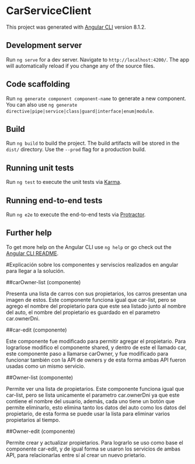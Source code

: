 # CarServiceClient

This project was generated with [Angular CLI](https://github.com/angular/angular-cli) version 8.1.2.

## Development server

Run `ng serve` for a dev server. Navigate to `http://localhost:4200/`. The app will automatically reload if you change any of the source files.

## Code scaffolding

Run `ng generate component component-name` to generate a new component. You can also use `ng generate directive|pipe|service|class|guard|interface|enum|module`.

## Build

Run `ng build` to build the project. The build artifacts will be stored in the `dist/` directory. Use the `--prod` flag for a production build.

## Running unit tests

Run `ng test` to execute the unit tests via [Karma](https://karma-runner.github.io).

## Running end-to-end tests

Run `ng e2e` to execute the end-to-end tests via [Protractor](http://www.protractortest.org/).

## Further help

To get more help on the Angular CLI use `ng help` or go check out the [Angular CLI README](https://github.com/angular/angular-cli/blob/master/README.md).

#Explicación sobre los componentes y serviscios realizados en angular para llegar a la solución.

##carOwner-list (componente)

Presenta una lista de carros con sus propietarios, los carros presentan una imagen de estos. Este componente funciona igual que car-list, pero se agrego el nombre del propietario para que este sea listado junto al nombre del auto, el nombre del propietario es guardado en el parametro car.ownerDni.

##car-edit (componente)

Este componente fue modificado para permitir agregar el propietario. Para lograrlose modifico el componente shared, y dentro de este el llamado car, este componente paso a llamarse carOwner, y fue modificado para funcionar también con la API de owners y de esta forma ambas API fueron usadas como un mismo servicio.

##Owner-list (componente)

Permite ver una lista de propietarios. Este componente funciona igual que car-list, pero se lista unicamente el parametro car.ownerDni ya que este contiene el nombre del usuario, además, cada uno tiene un botón que permite eliminarlo, esto elimina tanto los datos del auto como los datos del propietario, de esta forma se puede usar la lista para eliminar varios propietarios al tiempo.

##Owner-edit (componente)

Permite crear y actualizar propietarios. Para lograrlo se uso como base el componente car-edit, y de igual forma se usaron los servicios de ambas API, para relacionarlas entre sí al crear un nuevo prietario.


